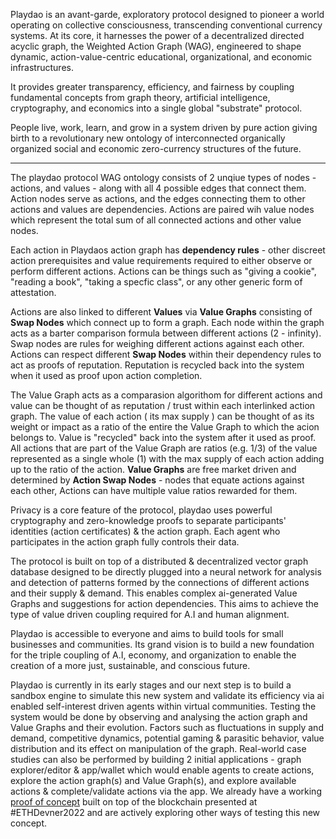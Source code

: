 Playdao is an avant-garde, exploratory protocol designed to pioneer a world operating on collective consciousness, transcending conventional currency systems. At its core, it harnesses the power of a decentralized directed acyclic graph, the Weighted Action Graph (WAG), engineered to shape dynamic, action-value-centric educational, organizational, and economic infrastructures.

It provides greater transparency, efficiency, and fairness by coupling fundamental concepts from graph theory, artificial intelligence, cryptography, and economics into a single global "substrate" protocol.

People live, work, learn, and grow in a system driven by pure action giving birth to a revolutionary new ontology of interconnected organically organized social and economic zero-currency structures of the future.

------

The playdao protocol WAG ontology consists of 2 unqiue types of nodes - actions, and values - along with all 4 possible edges that connect them. Action nodes serve as actions, and the edges connecting them to other actions and values are dependencies. Actions are paired wih value nodes which represent the total sum of all connected actions and other value nodes.


Each action in Playdaos action graph has **dependency rules** - other discreet action prerequisites and value requirements required to either observe or perform different actions. Actions can be things such as "giving a cookie", "reading a book", "taking a specfic class", or any other generic form of attestation.

Actions are also linked to different **Values** via **Value Graphs** consisting of **Swap Nodes** which connect up to form a graph. Each node within the graph acts as a barter comparison formula between different actions (2 - infinity). Swap nodes are rules for weighing different actions against each other. Actions can respect different **Swap Nodes** within their dependency rules to act as proofs of reputation. Reputation is recycled back into the system when it used as proof upon action completion. 

The Value Graph acts as a comparasion algorithom for different actions and value can be thought of as reputation / trust within each interlinked action graph. The value of each action ( its max supply ) can be thought of as its weight or impact as a ratio of the entire the Value Graph to which the acion belongs to. Value is "recycled" back into the system after it used as proof. All actions that are part of the Value Graph are ratios (e.g. 1/3) of the value represented as a single whole (1) with the max supply of each action adding up to the ratio of the action. **Value Graphs** are free market driven and determined by **Action Swap Nodes** - nodes that equate actions against each other, Actions can have multiple value ratios rewarded for them.

Privacy is a core feature of the protocol, playdao uses powerful cryptography and zero-knowledge proofs to separate participants' identities (action certificates) & the action graph. Each agent who participates in the action graph fully controls their data.

The protocol is built on top of a distributed & decentralized vector graph database designed to be directly plugged into a neural network for analysis and detection of patterns formed by the connections of different actions and their supply & demand. This enables complex ai-generated Value Graphs and suggestions for action dependencies. This aims to achieve the type of value driven coupling required for A.I and human alignment.

Playdao is accessible to everyone and aims to build tools for small businesses and communities. Its grand vision is to build a new foundation for the triple coupling of A.I, economy, and organization to enable the creation of a more just, sustainable, and conscious future.

Playdao is currently in its early stages and our next step is to build a sandbox engine to simulate this new system and validate its efficiency via ai enabled self-interest driven agents within virtual communities. Testing the system would be done by observing and analysing the action graph and Value Graphs and their evolution. Factors such as fluctuations in supply and demand, competitive dynamics, potential gaming & parasitic behavior, value distribution and its effect on manipulation of the graph. Real-world case studies can also be performed by building 2 initial applications - graph explorer/editor & app/wallet which would enable agents to create actions, explore the action graph(s) and Value Graph(s), and explore available actions & complete/validate actions via the app. We already have a working [proof of concept](https://github.com/0xF48/playdao-ethdenver2023) built on top of the blockchain presented at #ETHDevner2022 and are actively exploring other ways of testing this new concept.